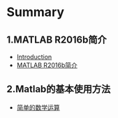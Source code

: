 # Summary

## 1.MATLAB R2016b简介
* [Introduction](README.md)
* [MATLAB R2016b简介](matlab-r2016b简介.md)

## 2.Matlab的基本使用方法
* [简单的数学运算](简单的数学运算.md)

